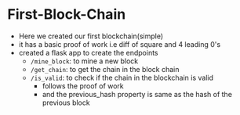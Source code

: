 # First-Block-Chain

- Here we created our first blockchain(simple)
- it has a basic proof of work i.e diff of square and 4 leading 0's
- created a flask app to create the endpoints
  - `/mine_block`: to mine a new block
  - `/get_chain`: to get the chain in the block chain
  - `/is_valid`: to check if the chain in the blockchain is valid
    - follows the proof of work
    - and the previous_hash property is same as the hash of the previous block
